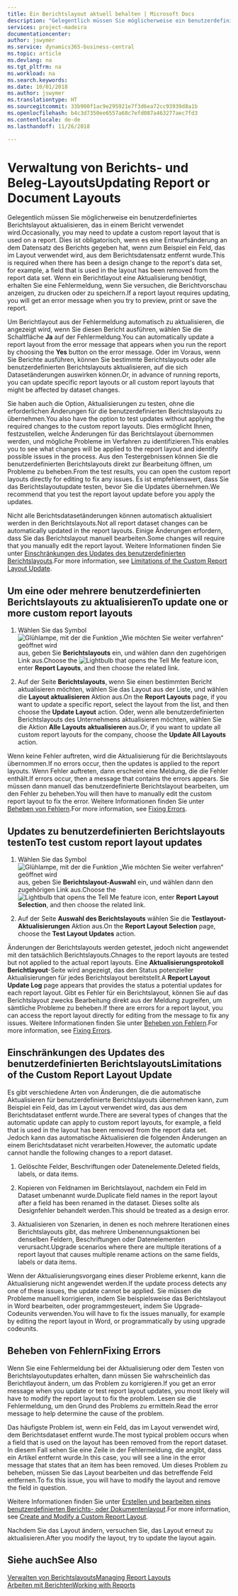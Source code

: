 ```yaml
---
title: Ein Berichtslayout aktuell behalten | Microsoft Docs
description: "Gelegentlich müssen Sie möglicherweise ein benutzerdefiniertes Berichtslayout aktualisieren, das in einem Bericht verwendet wird. Dies ist obligatorisch, wenn es eine Entwurfsänderung an dem Datensatz des Berichts gegeben hat, wenn zum Beispiel ein Feld, das im Layout verwendet wird, aus dem Berichtsdatensatz entfernt wurde."
services: project-madeira
documentationcenter: 
author: jswymer
ms.service: dynamics365-business-central
ms.topic: article
ms.devlang: na
ms.tgt_pltfrm: na
ms.workload: na
ms.search.keywords: 
ms.date: 10/01/2018
ms.author: jswymer
ms.translationtype: HT
ms.sourcegitcommit: 33b900f1ac9e295921e7f3d6ea72cc93939d8a1b
ms.openlocfilehash: b4c3d7350ee6557a68c7efd087a463277aec7fd3
ms.contentlocale: de-de
ms.lasthandoff: 11/26/2018

---
```

# <a name="updating-report-or-document-layouts"></a><span data-ttu-id="79b40-104">Verwaltung von Berichts- und Beleg-Layouts</span><span class="sxs-lookup"><span data-stu-id="79b40-104">Updating Report or Document Layouts</span></span>
<span data-ttu-id="79b40-105">Gelegentlich müssen Sie möglicherweise ein benutzerdefiniertes Berichtslayout aktualisieren, das in einem Bericht verwendet wird.</span><span class="sxs-lookup"><span data-stu-id="79b40-105">Occasionally, you may need to update a custom report layout that is used on a report.</span></span> <span data-ttu-id="79b40-106">Dies ist obligatorisch, wenn es eine Entwurfsänderung an dem Datensatz des Berichts gegeben hat, wenn zum Beispiel ein Feld, das im Layout verwendet wird, aus dem Berichtsdatensatz entfernt wurde.</span><span class="sxs-lookup"><span data-stu-id="79b40-106">This is required when there has been a design change to the report's data set, for example, a field that is used in the layout has been removed from the report data set.</span></span> <span data-ttu-id="79b40-107">Wenn ein Berichtlayout eine Aktualisierung benötigt, erhalten Sie eine Fehlermeldung, wenn Sie versuchen, die Berichtvorschau anzeigen, zu drucken oder zu speichern.</span><span class="sxs-lookup"><span data-stu-id="79b40-107">If a report layout requires updating, you will get an error message when you try to preview, print or save the report.</span></span>  
  
<span data-ttu-id="79b40-108">Um Berichtlayout aus der Fehlermeldung automatisch zu aktualisieren, die angezeigt wird, wenn Sie diesen Bericht ausführen, wählen Sie die Schaltfläche **Ja** auf der Fehlermeldung.</span><span class="sxs-lookup"><span data-stu-id="79b40-108">You can automatically update a report layout from the error message that appears when you run the report by choosing the **Yes** button on the error message.</span></span> <span data-ttu-id="79b40-109">Oder im Voraus, wenn Sie Berichte ausführen, können Sie bestimmte Berichtslayouts oder alle benutzerdefinierten Berichtslayouts aktualisieren, auf die sich Datasetänderungen auswirken können.</span><span class="sxs-lookup"><span data-stu-id="79b40-109">Or, in advance of running reports, you can update specific report layouts or all custom report layouts that might be affected by dataset changes.</span></span>  
  
<span data-ttu-id="79b40-110">Sie haben auch die Option, Aktualisierungen zu testen, ohne die erforderlichen Änderungen für die benutzerdefinierten Berichtslayouts zu übernehmen.</span><span class="sxs-lookup"><span data-stu-id="79b40-110">You also have the option to test updates without applying the required changes to the custom report layouts.</span></span> <span data-ttu-id="79b40-111">Dies ermöglicht Ihnen, festzustellen, welche Änderungen für das Berichtslayout übernommen werden, und mögliche Probleme im Verfahren zu identifizieren.</span><span class="sxs-lookup"><span data-stu-id="79b40-111">This enables you to see what changes will be applied to the report layout and identify possible issues in the process.</span></span> <span data-ttu-id="79b40-112">Aus den Testergebnissen können Sie die benutzerdefinierten Berichtslayouts direkt zur Bearbeitung öffnen, um Probleme zu beheben.</span><span class="sxs-lookup"><span data-stu-id="79b40-112">From the test results, you can open the custom report layouts directly for editing to fix any issues.</span></span> <span data-ttu-id="79b40-113">Es ist empfehlenswert, dass Sie das Berichtslayoutupdate testen, bevor Sie die Updates übernehmen.</span><span class="sxs-lookup"><span data-stu-id="79b40-113">We recommend that you test the report layout update before you apply the updates.</span></span>  
  
<span data-ttu-id="79b40-114">Nicht alle Berichtsdatasetänderungen können automatisch aktualisiert werden in den Berichtslayouts.</span><span class="sxs-lookup"><span data-stu-id="79b40-114">Not all report dataset changes can be automatically updated in the report layouts.</span></span> <span data-ttu-id="79b40-115">Einige Änderungen erfordern, dass Sie das Berichtslayout manuell bearbeiten.</span><span class="sxs-lookup"><span data-stu-id="79b40-115">Some changes will require that you manually edit the report layout.</span></span> <span data-ttu-id="79b40-116">Weitere Informationen finden Sie unter [Einschränkungen des Updates des benutzerdefinierten Berichtslayouts](ui-update-report-layouts.md#UpdateLimitations).</span><span class="sxs-lookup"><span data-stu-id="79b40-116">For more information, see [Limitations of the Custom Report Layout Update](ui-update-report-layouts.md#UpdateLimitations).</span></span>  
  
## <a name="to-update-one-or-more-custom-report-layouts"></a><span data-ttu-id="79b40-117">Um eine oder mehrere benutzerdefinierten Berichtslayouts zu aktualisieren</span><span class="sxs-lookup"><span data-stu-id="79b40-117">To update one or more custom report layouts</span></span>  
  
1.  <span data-ttu-id="79b40-118">Wählen Sie das Symbol ![Glühlampe, mit der die Funktion „Wie möchten Sie weiter verfahren“ geöffnet wird](media/ui-search/search_small.png "Wie möchten Sie weiter verfahren?") aus, geben Sie **Berichtslayouts** ein, und wählen dann den zugehörigen Link aus.</span><span class="sxs-lookup"><span data-stu-id="79b40-118">Choose the ![Lightbulb that opens the Tell Me feature](media/ui-search/search_small.png "Tell me what you want to do") icon, enter **Report Layouts**, and then choose the related link.</span></span>  
  
2.  <span data-ttu-id="79b40-119">Auf der Seite **Berichtslayouts**, wenn Sie einen bestimmten Bericht aktualisieren möchten, wählen Sie das Layout aus der Liste, und wählen die **Layout aktualisieren** Aktion aus.</span><span class="sxs-lookup"><span data-stu-id="79b40-119">On the **Report Layouts** page, if you want to update a specific report, select the layout from the list, and then choose the **Update Layout** action.</span></span> <span data-ttu-id="79b40-120">Oder, wenn alle benutzerdefinierten Berichtslayouts des Unternehmens aktualisieren möchten, wählen Sie die Aktion **Alle Layouts aktualisieren** aus.</span><span class="sxs-lookup"><span data-stu-id="79b40-120">Or, if you want to update all custom report layouts for the company, choose the **Update All Layouts** action.</span></span>  

<span data-ttu-id="79b40-121">Wenn keine Fehler auftreten, wird die Aktualisierung für die Berichtslayouts übernommen.</span><span class="sxs-lookup"><span data-stu-id="79b40-121">If no errors occur, then the updates is applied to the report layouts.</span></span> <span data-ttu-id="79b40-122">Wenn Fehler auftreten, dann erscheint eine Meldung, die die Fehler enthält.</span><span class="sxs-lookup"><span data-stu-id="79b40-122">If errors occur, then a message that contains the errors appears.</span></span> <span data-ttu-id="79b40-123">Sie müssen dann manuell das benutzerdefinierte Berichtslayout bearbeiten, um den Fehler zu beheben.</span><span class="sxs-lookup"><span data-stu-id="79b40-123">You will then have to manually edit the custom report layout to fix the error.</span></span> <span data-ttu-id="79b40-124">Weitere Informationen finden Sie unter [Beheben von Fehlern](ui-update-report-layouts.md#FixErrors).</span><span class="sxs-lookup"><span data-stu-id="79b40-124">For more information, see [Fixing Errors](ui-update-report-layouts.md#FixErrors).</span></span>  

## <a name="to-test-custom-report-layout-updates"></a><span data-ttu-id="79b40-125">Updates zu benutzerdefinierten Berichtslayouts testen</span><span class="sxs-lookup"><span data-stu-id="79b40-125">To test custom report layout updates</span></span>  
  
1.  <span data-ttu-id="79b40-126">Wählen Sie das Symbol ![Glühlampe, mit der die Funktion „Wie möchten Sie weiter verfahren“ geöffnet wird](media/ui-search/search_small.png "Wie möchten Sie weiter verfahren?") aus, geben Sie **Berichtslayout-Auswahl** ein, und wählen dann den zugehörigen Link aus.</span><span class="sxs-lookup"><span data-stu-id="79b40-126">Choose the ![Lightbulb that opens the Tell Me feature](media/ui-search/search_small.png "Tell me what you want to do") icon, enter **Report Layout Selection**, and then choose the related link.</span></span>  
  
2.  <span data-ttu-id="79b40-127">Auf der Seite **Auswahl des Berichtslayouts** wählen Sie die **Testlayout-Aktualisierungen** Aktion aus.</span><span class="sxs-lookup"><span data-stu-id="79b40-127">On the **Report Layout Selection** page, choose the **Test Layout Updates** action.</span></span>  
  
 <span data-ttu-id="79b40-128">Änderungen der Berichtslayouts werden getestet, jedoch nicht angewendet mit den tatsächlich Berichtslayouts.</span><span class="sxs-lookup"><span data-stu-id="79b40-128">Chnages to the report layouts are tested but not applied to the actual report layouts.</span></span> <span data-ttu-id="79b40-129">Eine **Aktualisierungsprotokoll Berichtlayout**-Seite wird angezeigt, das den Status potenzieller Aktualisierungen für jedes Berichtslayout bereitstellt.</span><span class="sxs-lookup"><span data-stu-id="79b40-129">A **Report Layout Update Log** page appears that provides the status a potential updates for each report layout.</span></span> <span data-ttu-id="79b40-130">Gibt es Fehler für ein Berichtslayout, können Sie auf das Berichtslayout zwecks Bearbeitung direkt aus der Meldung zugreifen, um sämtliche Probleme zu beheben.</span><span class="sxs-lookup"><span data-stu-id="79b40-130">If there are errors for a report layout, you can access the report layout directly for editing from the message to fix any issues.</span></span> <span data-ttu-id="79b40-131">Weitere Informationen finden Sie unter [Beheben von Fehlern](ui-update-report-layouts.md#FixErrors).</span><span class="sxs-lookup"><span data-stu-id="79b40-131">For more information, see [Fixing Errors](ui-update-report-layouts.md#FixErrors).</span></span>  
  
##  <a name="UpdateLimitations"></a> <span data-ttu-id="79b40-132">Einschränkungen des Updates des benutzerdefinierten Berichtslayouts</span><span class="sxs-lookup"><span data-stu-id="79b40-132">Limitations of the Custom Report Layout Update</span></span>  
 <span data-ttu-id="79b40-133">Es gibt verschiedene Arten von Änderungen, die die automatische Aktualisieren für benutzerdefinierte Berichtslayouts übernehmen kann, zum Beispiel ein Feld, das im Layout verwendet wird, das aus dem Berichtsdataset entfernt wurde.</span><span class="sxs-lookup"><span data-stu-id="79b40-133">There are several types of changes that the automatic update can apply to custom report layouts, for example, a field that is used in the layout has been removed from the report data set.</span></span> <span data-ttu-id="79b40-134">Jedoch kann das automatische Aktualisieren die folgenden Änderungen an einem Berichtsdataset nicht verarbeiten.</span><span class="sxs-lookup"><span data-stu-id="79b40-134">However, the automatic update cannot handle the following changes to a report dataset.</span></span>  
  
1.  <span data-ttu-id="79b40-135">Gelöschte Felder, Beschriftungen oder Datenelemente.</span><span class="sxs-lookup"><span data-stu-id="79b40-135">Deleted fields, labels, or data items.</span></span>  
  
2.  <span data-ttu-id="79b40-136">Kopieren von Feldnamen im Berichtslayout, nachdem ein Feld im Dataset umbenannt wurde.</span><span class="sxs-lookup"><span data-stu-id="79b40-136">Duplicate field names in the report layout after a field has been renamed in the dataset.</span></span> <span data-ttu-id="79b40-137">Dieses sollte als Designfehler behandelt werden.</span><span class="sxs-lookup"><span data-stu-id="79b40-137">This should be treated as a design error.</span></span>  
  
3.  <span data-ttu-id="79b40-138">Aktualisieren von Szenarien, in denen es noch mehrere Iterationen eines Berichtslayouts gibt, das mehrere Umbenennungsaktionen bei denselben Feldern, Beschriftungen oder Datenelementen verursacht.</span><span class="sxs-lookup"><span data-stu-id="79b40-138">Upgrade scenarios where there are multiple iterations of a report layout that causes multiple rename actions on the same fields, labels or data items.</span></span>  
  
 <span data-ttu-id="79b40-139">Wenn der Aktualisierungsvorgang eines dieser Probleme erkennt, kann die Aktualisierung nicht angewendet werden.</span><span class="sxs-lookup"><span data-stu-id="79b40-139">If the update process detects any one of these issues, the update cannot be applied.</span></span> <span data-ttu-id="79b40-140">Sie müssen die Probleme manuell korrigieren, indem Sie beispielsweise das Berichtslayout in Word bearbeiten, oder programmgesteuert, indem Sie Upgrade-Codeunits verwenden.</span><span class="sxs-lookup"><span data-stu-id="79b40-140">You will have to fix the issues manually, for example by editing the report layout in Word, or programmatically by using upgrade codeunits.</span></span>  
  
##  <a name="FixErrors"></a> <span data-ttu-id="79b40-141">Beheben von Fehlern</span><span class="sxs-lookup"><span data-stu-id="79b40-141">Fixing Errors</span></span>  
 <span data-ttu-id="79b40-142">Wenn Sie eine Fehlermeldung bei der Aktualisierung oder dem Testen von Berichtslayoutupdates erhalten, dann müssen Sie wahrscheinlich das Berichtlayout ändern, um das Problem zu korrigieren.</span><span class="sxs-lookup"><span data-stu-id="79b40-142">If you get an error message when you update or test report layout updates, you most likely will have to modify the report layout to fix the problem.</span></span> <span data-ttu-id="79b40-143">Lesen sie die Fehlermeldung, um den Grund des Problems zu ermitteln.</span><span class="sxs-lookup"><span data-stu-id="79b40-143">Read the error message to help determine the cause of the problem.</span></span>  
  
 <span data-ttu-id="79b40-144">Das häufigste Problem ist, wenn ein Feld, das im Layout verwendet wird, dem Berichtsdataset entfernt wurde.</span><span class="sxs-lookup"><span data-stu-id="79b40-144">The most typical problem occurs when a field that is used on the layout has been removed from the report dataset.</span></span> <span data-ttu-id="79b40-145">In diesem Fall sehen Sie eine Zeile in der Fehlermeldung, die angibt, dass ein Artikel entfernt wurde.</span><span class="sxs-lookup"><span data-stu-id="79b40-145">In this case, you will see a line in the error message that states that an item has been removed.</span></span> <span data-ttu-id="79b40-146">Um dieses Problem zu beheben, müssen Sie das Layout bearbeiten und das betreffende Feld entfernen.</span><span class="sxs-lookup"><span data-stu-id="79b40-146">To fix this issue, you will have to modify the layout and remove the field in question.</span></span>  
  
 <span data-ttu-id="79b40-147">Weitere Informationen finden Sie unter [Erstellen und bearbeiten  eines benutzerdefinierten Berichts- oder Dokumentenlayout](ui-how-create-custom-report-layout.md#ModifyCustomLayout).</span><span class="sxs-lookup"><span data-stu-id="79b40-147">For more information, see [Create and Modify a Custom Report Layout](ui-how-create-custom-report-layout.md#ModifyCustomLayout).</span></span>  
  
 <span data-ttu-id="79b40-148">Nachdem Sie das Layout ändern, versuchen Sie, das Layout erneut zu aktualisieren.</span><span class="sxs-lookup"><span data-stu-id="79b40-148">After you modify the layout, try to update the layout again.</span></span>  
  
## <a name="see-also"></a><span data-ttu-id="79b40-149">Siehe auch</span><span class="sxs-lookup"><span data-stu-id="79b40-149">See Also</span></span>  
 [<span data-ttu-id="79b40-150">Verwalten von Berichtslayouts</span><span class="sxs-lookup"><span data-stu-id="79b40-150">Managing Report Layouts</span></span>](ui-manage-report-layouts.md)  
 [<span data-ttu-id="79b40-151">Arbeiten mit Berichten</span><span class="sxs-lookup"><span data-stu-id="79b40-151">Working with Reports</span></span>](ui-work-report.md)  
